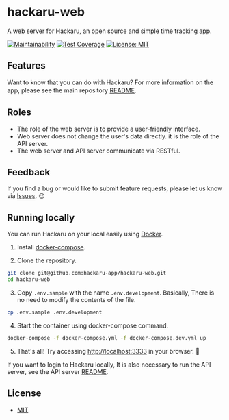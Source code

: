 # hackaru-web
A web server for Hackaru, an open source and simple time tracking app.

[![Maintainability](https://api.codeclimate.com/v1/badges/f3acee4ccf10e43f8cd7/maintainability)](https://codeclimate.com/github/hackaru-app/hackaru-web/maintainability)
[![Test Coverage](https://api.codeclimate.com/v1/badges/f3acee4ccf10e43f8cd7/test_coverage)](https://codeclimate.com/github/hackaru-app/hackaru-web/test_coverage)
[![License: MIT](https://img.shields.io/badge/License-MIT-green.svg)](https://opensource.org/licenses/MIT)

## Features
Want to know that you can do with Hackaru? For more information on the app, please see the main repository [README](https://github.com/hackaru-app/hackaru).　

## Roles

- The role of the web server is to provide a user-friendly interface.
- Web server does not change the user's data directly. it is the role of the API server.
- The web server and API server communicate via RESTful.

## Feedback

If you find a bug or would like to submit feature requests, please let us know via [Issues](https://github.com/hackaru-app/hackaru/issues). 😉

## Running locally

You can run Hackaru on your local easily using [Docker](https://www.docker.com).

1. Install [docker-compose](https://docs.docker.com/compose/install).

2. Clone the repository. 
```sh
git clone git@github.com:hackaru-app/hackaru-web.git
cd hackaru-web
```
3. Copy `.env.sample` with the name `.env.development`. Basically, There is no need to modify the contents of the file.

```sh
cp .env.sample .env.development
```

4. Start the container using docker-compose command.

```sh
docker-compose -f docker-compose.yml -f docker-compose.dev.yml up
```

5. That's all! Try accessing [http://localhost:3333](http://localhost:3333) in your browser. 🎉

If you want to login to Hackaru locally, It is also necessary to run the API server, see the API server [README](https://github.com/hackaru-app/hackaru-api).

## License
- [MIT](./LICENSE)
